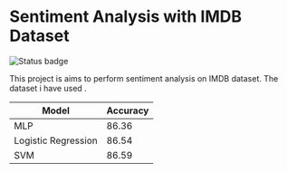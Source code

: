 # Sentiment Analysis with IMDB Dataset 

![Status badge](https://img.shields.io/badge/Status-Archived-important)

This project is aims to perform sentiment analysis on IMDB dataset. The dataset i have used .

| Model | Accuracy|
| --- | --- |
| MLP | 86.36 |
| Logistic Regression | 86.54 |
| SVM | 86.59 |